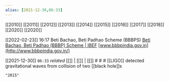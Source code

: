 ```yaml
---
alias: [2021-12-30,06:33]
---
```

[[2010]] [[2011]] [[2012]] [[2013]] [[2014]] [[2015]] [[2016]] [[2017]] [[2018]] [[2020]]  [[2020]]

[[2022-02-23]] 16:17
 Beti Bachao, Beti Padhao Scheme (BBBPS) [Beti Bachao, Beti Padhao (BBBP) Scheme | IBEF](https://www.ibef.org/government-schemes/beti-bachao-beti-padhao)
 [www.bbbpindia.gov.in](http://www.bbbpindia.gov.in/)

[[2021-12-30]]  `06:33` _related_ [[]] | [[]] | [[]] # # #
[[LIGO]] detected gravitational waves from collision of two [[black hole]]s

```query
"2015"
```